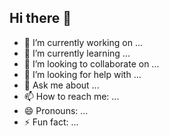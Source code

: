 ## Hi there 👋

- 🔭 I’m currently working on ...
- 🌱 I’m currently learning ...
- 👯 I’m looking to collaborate on ...
- 🤔 I’m looking for help with ...
- 💬 Ask me about ...
- 📫 How to reach me: ...
- 😄 Pronouns: ...
- ⚡ Fun fact: ...

<!--
**aliyzbsi/aliYzbsi** is a ✨ _special_ ✨ repository because its `README.md` (this file) appears on your GitHub profile.

Here are some ideas to get you started:


-->
